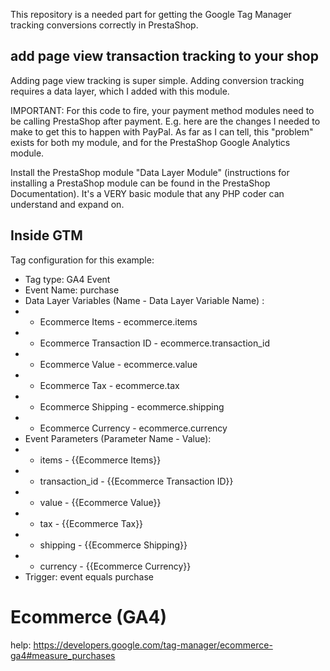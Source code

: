 This repository is a needed part for getting the Google Tag Manager tracking conversions correctly in 
PrestaShop. 

## add page view transaction tracking to your shop
Adding page view tracking is super simple. Adding conversion tracking requires a data layer, which I added with this module.

IMPORTANT: For this code to fire, your payment method modules need to be calling PrestaShop after payment. E.g. here are the changes I needed to make to get this to happen with PayPal. As far as I can tell, this "problem" exists for both my module, and for the PrestaShop Google Analytics module.

Install the PrestaShop module "Data Layer Module" (instructions for installing a PrestaShop module can be found in the PrestaShop Documentation). 
It's a VERY basic module that any PHP coder can understand and expand on.

## Inside GTM 

Tag configuration for this example:

- Tag type: GA4 Event
- Event Name: purchase
- Data Layer Variables (Name - Data Layer Variable Name) :
- - Ecommerce Items - ecommerce.items
- - Ecommerce Transaction ID - ecommerce.transaction_id
- - Ecommerce Value - ecommerce.value
- - Ecommerce Tax - ecommerce.tax
- - Ecommerce Shipping - ecommerce.shipping
- - Ecommerce Currency - ecommerce.currency
- Event Parameters (Parameter Name - Value):
- - items - {{Ecommerce Items}}
- - transaction_id - {{Ecommerce Transaction ID}}
- - value - {{Ecommerce Value}}
- - tax - {{Ecommerce Tax}}
- - shipping - {{Ecommerce Shipping}}
- - currency - {{Ecommerce Currency}}
- Trigger: event equals purchase

# Ecommerce (GA4)
help: https://developers.google.com/tag-manager/ecommerce-ga4#measure_purchases
